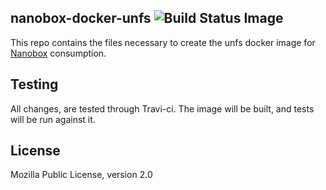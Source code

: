 ## nanobox-docker-unfs ![Build Status Image](https://travis-ci.org/nanobox-io/nanobox-docker-unfs.svg)

This repo contains the files necessary to create the unfs docker image for [Nanobox](http://nanobox.io) consumption.

## Testing

All changes, are tested through Travi-ci. The image will be built, and tests will be run against it.

## License

Mozilla Public License, version 2.0
